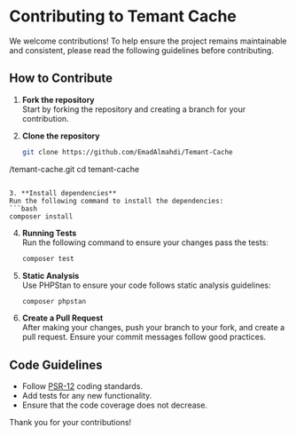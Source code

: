 
# Contributing to Temant Cache

We welcome contributions! To help ensure the project remains maintainable and consistent, please read the following guidelines before contributing.

## How to Contribute

1. **Fork the repository**  
   Start by forking the repository and creating a branch for your contribution.

2. **Clone the repository**  
   ```bash
   git clone https://github.com/EmadAlmahdi/Temant-Cache

/temant-cache.git
   cd temant-cache
   ```

3. **Install dependencies**  
   Run the following command to install the dependencies:
   ```bash
   composer install
   ```

4. **Running Tests**  
   Run the following command to ensure your changes pass the tests:
   ```bash
   composer test
   ```

5. **Static Analysis**  
   Use PHPStan to ensure your code follows static analysis guidelines:
   ```bash
   composer phpstan
   ```

6. **Create a Pull Request**  
   After making your changes, push your branch to your fork, and create a pull request. Ensure your commit messages follow good practices.

## Code Guidelines

- Follow [PSR-12](https://www.php-fig.org/psr/psr-12/) coding standards.
- Add tests for any new functionality.
- Ensure that the code coverage does not decrease.

Thank you for your contributions!
